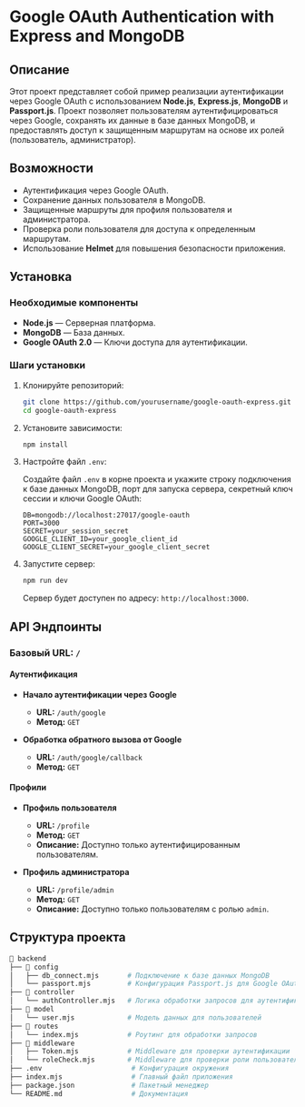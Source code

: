 # Google OAuth Authentication with Express and MongoDB

## Описание

Этот проект представляет собой пример реализации аутентификации через Google OAuth с использованием **Node.js**, **Express.js**, **MongoDB** и **Passport.js**. Проект позволяет пользователям аутентифицироваться через Google, сохранять их данные в базе данных MongoDB, и предоставлять доступ к защищенным маршрутам на основе их ролей (пользователь, администратор).

## Возможности

- Аутентификация через Google OAuth.
- Сохранение данных пользователя в MongoDB.
- Защищенные маршруты для профиля пользователя и администратора.
- Проверка роли пользователя для доступа к определенным маршрутам.
- Использование **Helmet** для повышения безопасности приложения.

## Установка

### Необходимые компоненты

- **Node.js** — Серверная платформа.
- **MongoDB** — База данных.
- **Google OAuth 2.0** — Ключи доступа для аутентификации.

### Шаги установки

1. Клонируйте репозиторий:

    ```bash
    git clone https://github.com/yourusername/google-oauth-express.git
    cd google-oauth-express
    ```

2. Установите зависимости:

    ```bash
    npm install
    ```

3. Настройте файл `.env`:

    Создайте файл `.env` в корне проекта и укажите строку подключения к базе данных MongoDB, порт для запуска сервера, секретный ключ сессии и ключи Google OAuth:

    ```env
    DB=mongodb://localhost:27017/google-oauth
    PORT=3000
    SECRET=your_session_secret
    GOOGLE_CLIENT_ID=your_google_client_id
    GOOGLE_CLIENT_SECRET=your_google_client_secret
    ```

4. Запустите сервер:

    ```bash
    npm run dev
    ```

    Сервер будет доступен по адресу: `http://localhost:3000`.

## API Эндпоинты

### Базовый URL: `/`

#### Аутентификация

- **Начало аутентификации через Google**
  - **URL:** `/auth/google`
  - **Метод:** `GET`

- **Обработка обратного вызова от Google**
  - **URL:** `/auth/google/callback`
  - **Метод:** `GET`

#### Профили

- **Профиль пользователя**
  - **URL:** `/profile`
  - **Метод:** `GET`
  - **Описание:** Доступно только аутентифицированным пользователям.

- **Профиль администратора**
  - **URL:** `/profile/admin`
  - **Метод:** `GET`
  - **Описание:** Доступно только пользователям с ролью `admin`.

## Структура проекта

```bash
📂 backend
├── 📂 config
│   ├── db_connect.mjs       # Подключение к базе данных MongoDB
│   └── passport.mjs         # Конфигурация Passport.js для Google OAuth
├── 📂 controller
│   └── authController.mjs   # Логика обработки запросов для аутентификации
├── 📂 model
│   └── user.mjs             # Модель данных для пользователей
├── 📂 routes
│   └── index.mjs            # Роутинг для обработки запросов
├── 📂 middleware
│   ├── Token.mjs            # Middleware для проверки аутентификации
│   └── roleCheck.mjs        # Middleware для проверки роли пользователя
├── .env                      # Конфигурация окружения
├── index.mjs                 # Главный файл приложения
├── package.json              # Пакетный менеджер
└── README.md                 # Документация